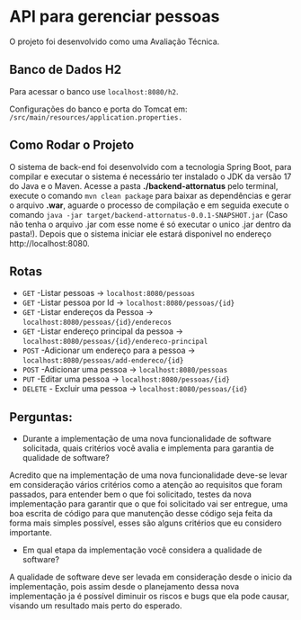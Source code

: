 # API para gerenciar pessoas
O projeto foi desenvolvido como uma Avaliação Técnica.

## Banco de Dados H2
Para acessar o banco use `localhost:8080/h2`.

Configurações do banco e porta do Tomcat em: `/src/main/resources/application.properties.`

## Como Rodar o Projeto
O sistema de back-end foi desenvolvido com a tecnologia Spring Boot, para compilar e executar o sistema é necessário ter instalado o JDK da versão 17 do Java e o Maven. Acesse a pasta **./backend-attornatus** pelo terminal, execute o comando `mvn clean package` para baixar as dependências e gerar o arquivo **.war**, aguarde o processo de compilação e em seguida execute o comando `java -jar target/backend-attornatus-0.0.1-SNAPSHOT.jar` (Caso não tenha o arquivo .jar com esse nome é só executar o unico .jar dentro da pasta!). Depois que o sistema iniciar ele estará disponivel no endereço http://localhost:8080.

## Rotas
- `GET` -Listar pessoas -> `localhost:8080/pessoas`
- `GET` -Listar pessoa por Id -> `localhost:8080/pessoas/{id}`
- `GET` -Listar endereços da Pessoa -> `localhost:8080/pessoas/{id}/enderecos`
- `GET` -Listar endereço principal da pessoa -> `localhost:8080/pessoas/{id}/endereco-principal`
- `POST` -Adicionar um endereço para a pessoa -> `localhost:8080/pessoas/add-endereco/{id}`
- `POST` -Adicionar uma pessoa -> `localhost:8080/pessoas`
- `PUT`  -Editar uma pessoa -> `localhost:8080/pessoas/{id}`
- `DELETE` - Excluir uma pessoa -> `localhost:8080/pessoas/{id}`

## Perguntas:
- Durante a implementação de uma nova funcionalidade de software solicitada, quais critérios você avalia e implementa para garantia de qualidade de software?

Acredito que na implementação de uma nova funcionalidade deve-se levar em consideração vários critérios como a atenção ao requisitos que foram passados, para entender bem o que foi solicitado, testes da nova implementação para garantir que o que foi solicitado vai ser entregue, uma boa escrita de código para que manutenção desse código seja feita da forma mais simples possível, esses são alguns critérios que eu considero importante.

- Em qual etapa da implementação você considera a qualidade de software?

A qualidade de software deve ser levada em consideração desde o inicio da implementação, pois assim desde o planejamento dessa nova implementação ja é possível diminuir os riscos e bugs que ela pode causar, visando um resultado mais perto do esperado.
